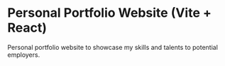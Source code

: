 # Personal Portfolio Website (Vite + React)

Personal portfolio website to showcase my skills and talents to 
potential employers.
